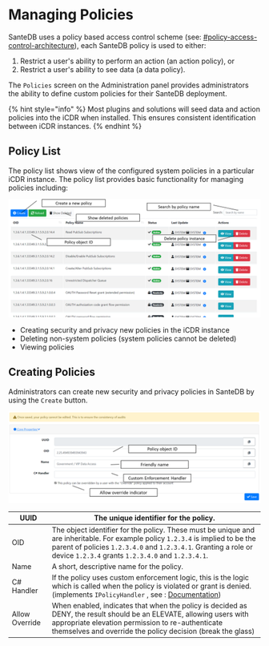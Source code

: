 # Managing Policies

SanteDB uses a policy based access control scheme (see: [#policy-access-control-architecture](../../../../santedb/security-architecture.md#policy-access-control-architecture "mention")), each SanteDB policy is used to either:

1. Restrict a user's ability to perform an action (an action policy), or
2. Restrict a user's ability to see data (a data policy).

The `Policies` screen on the Administration panel provides administrators the ability to define custom policies for their SanteDB deployment.

{% hint style="info" %}
Most plugins and solutions will seed data and action policies into the iCDR when installed. This ensures consistent identification between iCDR instances.
{% endhint %}

## Policy List

The policy list shows view of the configured system policies in a particular iCDR instance. The policy list provides basic functionality for managing policies including:

![](<../../../../.gitbook/assets/image (421) (1) (1) (1).png>)

* Creating security and privacy new policies in the iCDR instance
* Deleting non-system policies (system policies cannot be deleted)
* Viewing policies

## Creating Policies

Administrators can create new security and privacy policies in SanteDB by using the `Create` button.

![](<../../../../.gitbook/assets/image (445) (1) (1) (1) (1) (1) (1) (1).png>)

| UUID           | The unique identifier for the policy.                                                                                                                                                                                                                                          |
| -------------- | ------------------------------------------------------------------------------------------------------------------------------------------------------------------------------------------------------------------------------------------------------------------------------ |
| OID            | The object identifier for the policy. These must be unique and are inheritable. For example policy `1.2.3.4` is implied to be the parent of policies `1.2.3.4.0` and `1.2.3.4.1`. Granting a role or device `1.2.3.4` grants `1.2.3.4.0` and `1.2.3.4.1`.                      |
| Name           | A short, descriptive name for the policy.                                                                                                                                                                                                                                      |
| C# Handler     | If the policy uses custom enforcement logic, this is the logic which is called when the policy is violated or grant is denied. (implements `IPolicyHandler` , see : [Documentation](http://santesuite.org/assets/doc/net/html/T\_SanteDB\_Core\_Security\_IPolicyHandler.htm)) |
| Allow Override | When enabled, indicates that when the policy is decided as DENY, the result should be an ELEVATE, allowing users with appropriate elevation permission to re-authenticate themselves and override the policy decision (break the glass)                                        |

